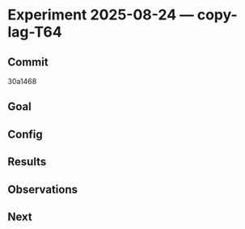 # Experiment 2025-08-24 — copy-lag-T64

## Commit
30a1468

## Goal

## Config

## Results

## Observations

## Next
